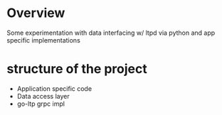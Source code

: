 # Overview
Some experimentation with data interfacing w/ ltpd via python and app specific implementations

# structure of the project

- Application specific code
- Data access layer
- go-ltp grpc impl

